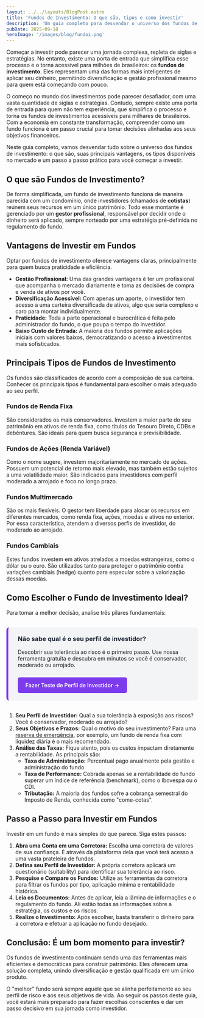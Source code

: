 ```yaml
---
layout: ../../layouts/BlogPost.astro
title: 'Fundos de Investimento: O que são, tipos e como investir'
description: 'Um guia completo para desvendar o universo dos fundos de investimento: o que são, suas vantagens, os tipos disponíveis e um passo a passo para começar a investir.'
pubDate: 2025-09-18
heroImage: '/images/blog/fundoi.png'
---
```


Começar a investir pode parecer uma jornada complexa, repleta de siglas e estratégias. No entanto, existe uma porta de entrada que simplifica esse processo e o torna acessível para milhões de brasileiros: os **fundos de investimento**. Eles representam uma das formas mais inteligentes de aplicar seu dinheiro, permitindo diversificação e gestão profissional mesmo para quem está começando com pouco.

O começo no mundo dos investimentos pode parecer desafiador, com uma vasta quantidade de siglas e estratégias. Contudo, sempre existe uma porta de entrada para quem não tem experiência, que simplifica o processo e torna os fundos de investimentos acessíveis para milhares de brasileiros. Com a economia em constante transformação, compreender como um fundo funciona é um passo crucial para tomar decisões alinhadas aos seus objetivos financeiros.

Neste guia completo, vamos desvendar tudo sobre o universo dos fundos de investimento: o que são, suas principais vantagens, os tipos disponíveis no mercado e um passo a passo prático para você começar a investir.

## O que são Fundos de Investimento?

De forma simplificada, um fundo de investimento funciona de maneira parecida com um condomínio, onde investidores (chamados de **cotistas**) reúnem seus recursos em um único patrimônio. Todo esse montante é gerenciado por um **gestor profissional**, responsável por decidir onde o dinheiro será aplicado, sempre norteado por uma estratégia pré-definida no regulamento do fundo.

## Vantagens de Investir em Fundos

Optar por fundos de investimento oferece vantagens claras, principalmente para quem busca praticidade e eficiência.

-   **Gestão Profissional:** Uma das grandes vantagens é ter um profissional que acompanha o mercado diariamente e toma as decisões de compra e venda de ativos por você.
-   **Diversificação Acessível:** Com apenas um aporte, o investidor tem acesso a uma carteira diversificada de ativos, algo que seria complexo e caro para montar individualmente.
-   **Praticidade:** Toda a parte operacional e burocrática é feita pelo administrador do fundo, o que poupa o tempo do investidor.
-   **Baixo Custo de Entrada:** A maioria dos fundos permite aplicações iniciais com valores baixos, democratizando o acesso a investimentos mais sofisticados.

## Principais Tipos de Fundos de Investimento

Os fundos são classificados de acordo com a composição de sua carteira. Conhecer os principais tipos é fundamental para escolher o mais adequado ao seu perfil.

### Fundos de Renda Fixa

São considerados os mais conservadores. Investem a maior parte do seu patrimônio em ativos de renda fixa, como títulos do Tesouro Direto, CDBs e debêntures. São ideais para quem busca segurança e previsibilidade.

### Fundos de Ações (Renda Variável)

Como o nome sugere, investem majoritariamente no mercado de ações. Possuem um potencial de retorno mais elevado, mas também estão sujeitos a uma volatilidade maior. São indicados para investidores com perfil moderado a arrojado e foco no longo prazo.

### Fundos Multimercado

São os mais flexíveis. O gestor tem liberdade para alocar os recursos em diferentes mercados, como renda fixa, ações, moedas e ativos no exterior. Por essa característica, atendem a diversos perfis de investidor, do moderado ao arrojado.

### Fundos Cambiais

Estes fundos investem em ativos atrelados a moedas estrangeiras, como o dólar ou o euro. São utilizados tanto para proteger o patrimônio contra variações cambiais (hedge) quanto para especular sobre a valorização dessas moedas.

## Como Escolher o Fundo de Investimento Ideal?

Para tomar a melhor decisão, analise três pilares fundamentais:

<div class="cta-block">
    <h3>Não sabe qual é o seu perfil de investidor?</h3>
    <p>Descobrir sua tolerância ao risco é o primeiro passo. Use nossa ferramenta gratuita e descubra em minutos se você é conservador, moderado ou arrojado.</p>
    <a href="https://investilize.com.br/ferramentas/investimentos/" class="cta-button">Fazer Teste de Perfil de Investidor &rarr;</a>
</div>

<style>
    .cta-block {
        background-color: #f3f4f6;
        border-left: 5px solid #7c3aed;
        padding: 20px 25px;
        margin: 30px 0;
        border-radius: 8px;
    }
    .cta-block h3 {
        margin-top: 0;
        color: #1f2937;
    }
    .cta-button {
        display: inline-block;
        background-color: #7c3aed;
        color: white;
        padding: 12px 20px;
        border-radius: 5px;
        text-decoration: none;
        font-weight: 600;
        margin-top: 10px;
        transition: background-color 0.3s;
    }
    .cta-button:hover {
        background-color: #6d28d9;
        color: white;
    }
</style>

1.  **Seu Perfil de Investidor:** Qual a sua tolerância à exposição aos riscos? Você é conservador, moderado ou arrojado?
2.  **Seus Objetivos e Prazos:** Qual o motivo do seu investimento? Para uma [reserva de emergência](https://investilize.com.br/blog/reserva-emergencia/), por exemplo, um fundo de renda fixa com liquidez diária é o mais recomendado.
3.  **Análise das Taxas:** Fique atento, pois os custos impactam diretamente a rentabilidade. As principais são:
    -   **Taxa de Administração:** Percentual pago anualmente pela gestão e administração do fundo.
    -   **Taxa de Performance:** Cobrada apenas se a rentabilidade do fundo superar um índice de referência (benchmark), como o Ibovespa ou o CDI.
    -   **Tributação:** A maioria dos fundos sofre a cobrança semestral do Imposto de Renda, conhecida como "come-cotas".

## Passo a Passo para Investir em Fundos

Investir em um fundo é mais simples do que parece. Siga estes passos:

1.  **Abra uma Conta em uma Corretora:** Escolha uma corretora de valores de sua confiança. É através da plataforma dela que você terá acesso a uma vasta prateleira de fundos.
2.  **Defina seu Perfil de Investidor:** A própria corretora aplicará um questionário (suitability) para identificar sua tolerância ao risco.
3.  **Pesquise e Compare os Fundos:** Utilize as ferramentas da corretora para filtrar os fundos por tipo, aplicação mínima e rentabilidade histórica.
4.  **Leia os Documentos:** Antes de aplicar, leia a lâmina de informações e o regulamento do fundo. Ali estão todas as informações sobre a estratégia, os custos e os riscos.
5.  **Realize o Investimento:** Após escolher, basta transferir o dinheiro para a corretora e efetuar a aplicação no fundo desejado.

## Conclusão: É um bom momento para investir?

Os fundos de investimento continuam sendo uma das ferramentas mais eficientes e democráticas para construir patrimônio. Eles oferecem uma solução completa, unindo diversificação e gestão qualificada em um único produto.

O "melhor" fundo será sempre aquele que se alinha perfeitamente ao seu perfil de risco e aos seus objetivos de vida. Ao seguir os passos deste guia, você estará mais preparado para fazer escolhas conscientes e dar um passo decisivo em sua jornada como investidor.